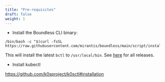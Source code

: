 ```yaml
---
title: "Pre-requisites"
draft: false
weight: 1
---
```


- Install the Boundless CLI binary:
```shell
/bin/bash -c "$(curl -fsSL https://raw.githubusercontent.com/mirantis/boundless/main/script/install.sh)"
```
This will install the latest `bctl` to `/usr/local/bin`. See [here](https://github.com/Mirantis/boundless/releases) for all releases.

- Install kubectl

https://github.com/k0sproject/k0sctl#installation
